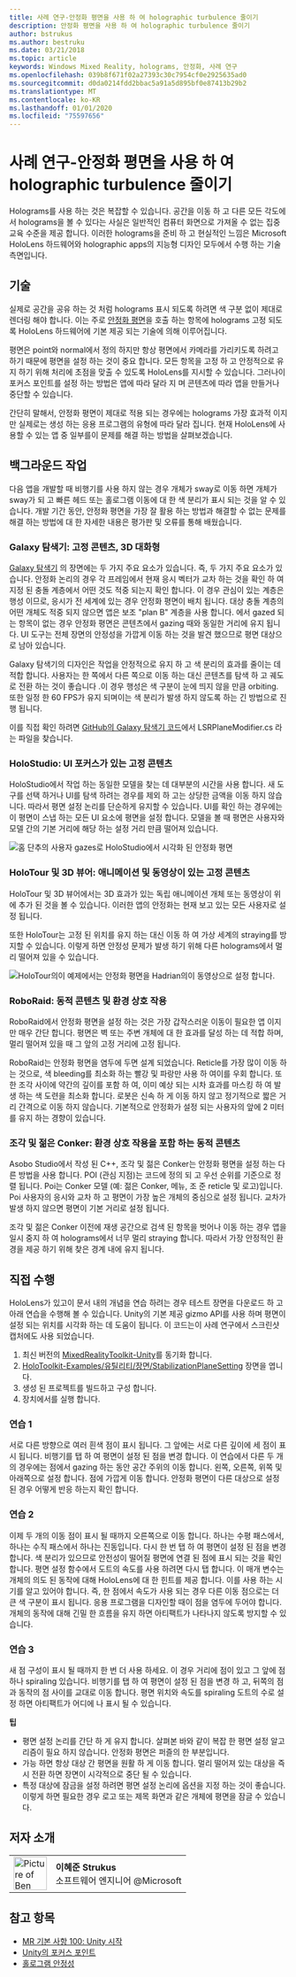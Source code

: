 ```yaml
---
title: 사례 연구-안정화 평면을 사용 하 여 holographic turbulence 줄이기
description: 안정화 평면을 사용 하 여 holographic turbulence 줄이기
author: bstrukus
ms.author: bestruku
ms.date: 03/21/2018
ms.topic: article
keywords: Windows Mixed Reality, holograms, 안정화, 사례 연구
ms.openlocfilehash: 039b8f671f02a27393c30c7954cf0e2925635ad0
ms.sourcegitcommit: d0da0214fdd2bbac5a91a5d895bf0e87413b29b2
ms.translationtype: MT
ms.contentlocale: ko-KR
ms.lasthandoff: 01/01/2020
ms.locfileid: "75597656"
---
```

# <a name="case-study---using-the-stabilization-plane-to-reduce-holographic-turbulence"></a>사례 연구-안정화 평면을 사용 하 여 holographic turbulence 줄이기

Holograms를 사용 하는 것은 복잡할 수 있습니다. 공간을 이동 하 고 다른 모든 각도에서 holograms을 볼 수 있다는 사실은 일반적인 컴퓨터 화면으로 가져올 수 없는 집중 교육 수준을 제공 합니다. 이러한 holograms을 준비 하 고 현실적인 느낌은 Microsoft HoloLens 하드웨어와 holographic apps의 지능형 디자인 모두에서 수행 하는 기술 측면입니다.

## <a name="the-tech"></a>기술

실제로 공간을 공유 하는 것 처럼 holograms 표시 되도록 하려면 색 구분 없이 제대로 렌더링 해야 합니다. 이는 주로 [안정화 평면](hologram-stability.md#reprojection)을 호출 하는 항목에 holograms 고정 되도록 HoloLens 하드웨어에 기본 제공 되는 기술에 의해 이루어집니다.

평면은 point와 normal에서 정의 하지만 항상 평면에서 카메라를 가리키도록 하려고 하기 때문에 평면을 설정 하는 것이 중요 합니다. 모든 항목을 고정 하 고 안정적으로 유지 하기 위해 처리에 초점을 맞출 수 있도록 HoloLens를 지시할 수 있습니다. 그러나이 포커스 포인트를 설정 하는 방법은 앱에 따라 달라 지 며 콘텐츠에 따라 앱을 만들거나 중단할 수 있습니다.

간단히 말해서, 안정화 평면이 제대로 적용 되는 경우에는 holograms 가장 효과적 이지만 실제로는 생성 하는 응용 프로그램의 유형에 따라 달라 집니다. 현재 HoloLens에 사용할 수 있는 앱 중 일부를이 문제를 해결 하는 방법을 살펴보겠습니다.

## <a name="behind-the-scenes"></a>백그라운드 작업

다음 앱을 개발할 때 비행기를 사용 하지 않는 경우 개체가 sway로 이동 하면 개체가 sway가 되 고 빠른 헤드 또는 홀로그램 이동에 대 한 색 분리가 표시 되는 것을 알 수 있습니다. 개발 기간 동안, 안정화 평면을 가장 잘 활용 하는 방법과 해결할 수 없는 문제를 해결 하는 방법에 대 한 자세한 내용은 평가판 및 오류를 통해 배웠습니다.

### <a name="galaxy-explorer-stationary-content-3d-interactivity"></a>Galaxy 탐색기: 고정 콘텐츠, 3D 대화형

[Galaxy 탐색기](galaxy-explorer.md) 의 장면에는 두 가지 주요 요소가 있습니다. 즉, 두 가지 주요 요소가 있습니다. 안정화 논리의 경우 각 프레임에서 현재 응시 벡터가 교차 하는 것을 확인 하 여 지정 된 충돌 계층에서 어떤 것도 적중 되는지 확인 합니다. 이 경우 관심이 있는 계층은 행성 이므로, 응시가 전 세계에 있는 경우 안정화 평면이 배치 됩니다. 대상 충돌 계층의 어떤 개체도 적중 되지 않으면 앱은 보조 "plan B" 계층을 사용 합니다. 에서 gazed 되는 항목이 없는 경우 안정화 평면은 콘텐츠에서 gazing 때와 동일한 거리에 유지 됩니다. UI 도구는 전체 장면의 안정성을 가깝게 이동 하는 것을 발견 했으므로 평면 대상으로 남아 있습니다.

Galaxy 탐색기의 디자인은 작업을 안정적으로 유지 하 고 색 분리의 효과를 줄이는 데 적합 합니다. 사용자는 한 쪽에서 다른 쪽으로 이동 하는 대신 콘텐츠를 탐색 하 고 궤도로 전환 하는 것이 좋습니다 .이 경우 행성은 색 구분이 눈에 띄지 않을 만큼 orbiting. 또한 일정 한 60 FPS가 유지 되며이는 색 분리가 발생 하지 않도록 하는 긴 방법으로 진행 됩니다.

이를 직접 확인 하려면 [GitHub의 Galaxy 탐색기 코드](https://github.com/Microsoft/GalaxyExplorer/tree/master/Assets/Scripts/Utilities)에서 LSRPlaneModifier.cs 라는 파일을 찾습니다.

### <a name="holostudio-stationary-content-with-a-ui-focus"></a>HoloStudio: UI 포커스가 있는 고정 콘텐츠

HoloStudio에서 작업 하는 동일한 모델을 찾는 데 대부분의 시간을 사용 합니다. 새 도구를 선택 하거나 UI를 탐색 하려는 경우를 제외 하 고는 상당한 금액을 이동 하지 않습니다. 따라서 평면 설정 논리를 단순하게 유지할 수 있습니다. UI를 확인 하는 경우에는이 평면이 스냅 하는 모든 UI 요소에 평면을 설정 합니다. 모델을 볼 때 평면은 사용자와 모델 간의 기본 거리에 해당 하는 설정 거리 만큼 떨어져 있습니다.

![홈 단추의 사용자 gazes로 HoloStudio에서 시각화 된 안정화 평면](images/holostudio-stabilization-plane-500px.png)

### <a name="holotour-and-3d-viewer-stationary-content-with-animation-and-movies"></a>HoloTour 및 3D 뷰어: 애니메이션 및 동영상이 있는 고정 콘텐츠

HoloTour 및 3D 뷰어에서는 3D 효과가 있는 독립 애니메이션 개체 또는 동영상이 위에 추가 된 것을 볼 수 있습니다. 이러한 앱의 안정화는 현재 보고 있는 모든 사용자로 설정 됩니다.

또한 HoloTour는 고정 된 위치를 유지 하는 대신 이동 하 여 가상 세계의 straying를 방지할 수 있습니다. 이렇게 하면 안정성 문제가 발생 하기 위해 다른 holograms에서 멀리 떨어져 있을 수 있습니다.

![HoloTour의이 예제에서는 안정화 평면을 Hadrian의이 동영상으로 설정 합니다.](images/holotour-stabilization-plane-500px.jpg)

### <a name="roboraid-dynamic-content-and-environmental-interactions"></a>RoboRaid: 동적 콘텐츠 및 환경 상호 작용

RoboRaid에서 안정화 평면을 설정 하는 것은 가장 갑작스러운 이동이 필요한 앱 이지만 매우 간단 합니다. 평면은 벽 또는 주변 개체에 대 한 효과를 달성 하는 데 적합 하며, 멀리 떨어져 있을 때 그 앞의 고정 거리에 고정 됩니다.

RoboRaid는 안정화 평면을 염두에 두면 설계 되었습니다. Reticle를 가장 많이 이동 하는 것으로, 색 bleeding를 최소화 하는 빨강 및 파랑만 사용 하 여이를 우회 합니다. 또한 조각 사이에 약간의 깊이를 포함 하 여, 이미 예상 되는 시차 효과를 마스킹 하 여 발생 하는 색 도련을 최소화 합니다. 로봇은 신속 하 게 이동 하지 않고 정기적으로 짧은 거리 간격으로 이동 하지 않습니다. 기본적으로 안정화가 설정 되는 사용자의 앞에 2 미터를 유지 하는 경향이 있습니다.

### <a name="fragments-and-young-conker-dynamic-content-with-environmental-interaction"></a>조각 및 젊은 Conker: 환경 상호 작용을 포함 하는 동적 콘텐츠

Asobo Studio에서 작성 된 C++, 조각 및 젊은 Conker는 안정화 평면을 설정 하는 다른 방법을 사용 합니다. POI (관심 지점)는 코드에 정의 되 고 우선 순위를 기준으로 정렬 됩니다. Poi는 Conker 모델 (예: 젊은 Conker, 메뉴, 조 준 reticle 및 로고)입니다. Poi 사용자의 응시와 교차 하 고 평면이 가장 높은 개체의 중심으로 설정 됩니다. 교차가 발생 하지 않으면 평면이 기본 거리로 설정 됩니다.

조각 및 젊은 Conker 이전에 재생 공간으로 검색 된 항목을 벗어나 이동 하는 경우 앱을 일시 중지 하 여 holograms에서 너무 멀리 straying 합니다. 따라서 가장 안정적인 환경을 제공 하기 위해 찾은 경계 내에 유지 됩니다.

## <a name="do-it-yourself"></a>직접 수행

HoloLens가 있고이 문서 내의 개념을 연습 하려는 경우 테스트 장면을 다운로드 하 고 아래 연습을 수행해 볼 수 있습니다. Unity의 기본 제공 gizmo API를 사용 하며 평면이 설정 되는 위치를 시각화 하는 데 도움이 됩니다. 이 코드는이 사례 연구에서 스크린샷 캡처에도 사용 되었습니다.
1. 최신 버전의 [MixedRealityToolkit-Unity](https://github.com/Microsoft/MixedRealityToolkit-Unity)를 동기화 합니다.
2. [HoloToolkit-Examples/유틸리티/장면/StabilizationPlaneSetting](https://github.com/Microsoft/MixedRealityToolkit-Unity/blob/htk_release/Assets/HoloToolkit-Examples/Utilities/Scenes/StabilizationPlaneSetting.unity) 장면을 엽니다.
3. 생성 된 프로젝트를 빌드하고 구성 합니다.
4. 장치에서를 실행 합니다.

### <a name="exercise-1"></a>연습 1

서로 다른 방향으로 여러 흰색 점이 표시 됩니다. 그 앞에는 서로 다른 깊이에 세 점이 표시 됩니다. 비행기를 탭 하 여 평면이 설정 된 점을 변경 합니다. 이 연습에서 다른 두 개의 경우에는 점에서 gazing 하는 동안 공간 주위의 이동 합니다. 왼쪽, 오른쪽, 위쪽 및 아래쪽으로 설정 합니다. 점에 가깝게 이동 합니다. 안정화 평면이 다른 대상으로 설정 된 경우 어떻게 반응 하는지 확인 합니다.

### <a name="exercise-2"></a>연습 2

이제 두 개의 이동 점이 표시 될 때까지 오른쪽으로 이동 합니다. 하나는 수평 패스에서, 하나는 수직 패스에서 하나는 진동입니다. 다시 한 번 탭 하 여 평면이 설정 된 점을 변경 합니다. 색 분리가 있으므로 안전성이 떨어질 평면에 연결 된 점에 표시 되는 것을 확인 합니다. 평면 설정 함수에서 도트의 속도를 사용 하려면 다시 탭 합니다. 이 매개 변수는 개체의 의도 된 동작에 대해 HoloLens에 대 한 힌트를 제공 합니다. 이를 사용 하는 시기를 알고 있어야 합니다. 즉, 한 점에서 속도가 사용 되는 경우 다른 이동 점으로는 더 큰 색 구분이 표시 됩니다. 응용 프로그램을 디자인할 때이 점을 염두에 두어야 합니다. 개체의 동작에 대해 긴밀 한 흐름을 유지 하면 아티팩트가 나타나지 않도록 방지할 수 있습니다.

### <a name="exercise-3"></a>연습 3

새 점 구성이 표시 될 때까지 한 번 더 사용 하세요. 이 경우 거리에 점이 있고 그 앞에 점 하나 spiraling 있습니다. 비행기를 탭 하 여 평면이 설정 된 점을 변경 하 고, 뒤쪽의 점과 동작의 점 사이를 교대로 이동 합니다. 평면 위치와 속도를 spiraling 도트의 수로 설정 하면 아티팩트가 어디에 나 표시 될 수 있습니다.

**팁**
* 평면 설정 논리를 간단 하 게 유지 합니다. 살펴본 바와 같이 복잡 한 평면 설정 알고리즘이 필요 하지 않습니다. 안정화 평면은 퍼즐의 한 부분입니다.
* 가능 하면 항상 대상 간 평면을 원활 하 게 이동 합니다. 멀리 떨어져 있는 대상을 즉시 전환 하면 장면이 시각적으로 중단 될 수 있습니다.
* 특정 대상에 잠금을 설정 하려면 평면 설정 논리에 옵션을 지정 하는 것이 좋습니다. 이렇게 하면 필요한 경우 로고 또는 제목 화면과 같은 개체에 평면을 잠글 수 있습니다.

## <a name="about-the-author"></a>저자 소개

<table style="border-collapse:collapse">
<tr>
<td style="border-style: none" width="60px"><img alt="Picture of Ben Strukus" width="60" height="60" src="images/genericusertile.jpg"></td>
<td style="border-style: none"><b>이혜준 Strukus</b><br>소프트웨어 엔지니어 @Microsoft</td>
</tr>
</table>

## <a name="see-also"></a>참고 항목
* [MR 기본 사항 100: Unity 시작](holograms-100.md)
* [Unity의 포커스 포인트](focus-point-in-unity.md)
* [홀로그램 안정성](hologram-stability.md)
